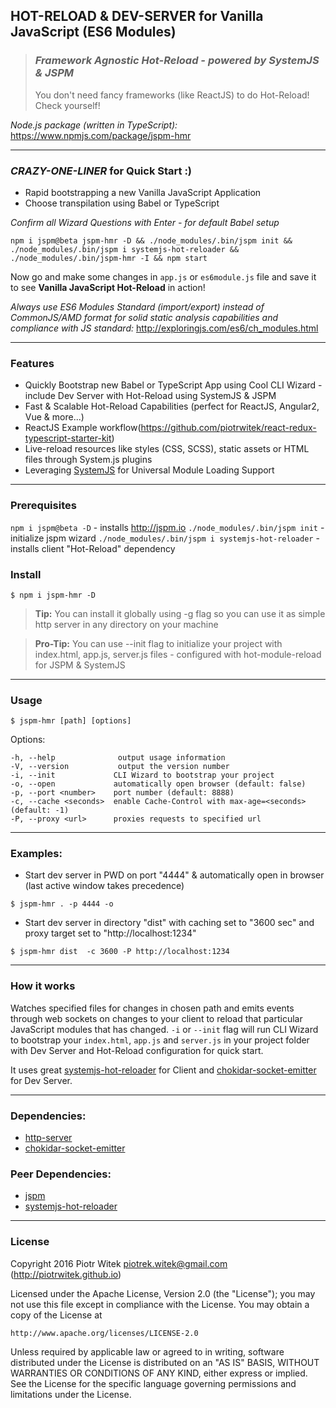 ## HOT-RELOAD & DEV-SERVER for Vanilla JavaScript (ES6 Modules)
> ### _Framework Agnostic Hot-Reload - powered by SystemJS & JSPM_
> You don't need fancy frameworks (like ReactJS) to do Hot-Reload! Check yourself!

_Node.js package (written in TypeScript):_ https://www.npmjs.com/package/jspm-hmr

---

### _CRAZY-ONE-LINER_ for Quick Start :)
- Rapid bootstrapping a new Vanilla JavaScript Application
- Choose transpilation using Babel or TypeScript

_Confirm all Wizard Questions with Enter - for default Babel setup_

```
npm i jspm@beta jspm-hmr -D && ./node_modules/.bin/jspm init && ./node_modules/.bin/jspm i systemjs-hot-reloader && ./node_modules/.bin/jspm-hmr -I && npm start
```

Now go and make some changes in `app.js` or `es6module.js` file and save it to see __Vanilla JavaScript Hot-Reload__ in action!

_Always use ES6 Modules Standard (import/export) instead of CommonJS/AMD format for solid static analysis capabilities and compliance with JS standard:_ http://exploringjs.com/es6/ch_modules.html

---

### Features
- Quickly Bootstrap new Babel or TypeScript App using Cool CLI Wizard - include Dev Server with Hot-Reload using SystemJS & JSPM
- Fast & Scalable Hot-Reload Capabilities (perfect for ReactJS, Angular2, Vue & more...)
- ReactJS Example workflow(https://github.com/piotrwitek/react-redux-typescript-starter-kit)
- Live-reload resources like styles (CSS, SCSS), static assets or HTML files through System.js plugins
- Leveraging [SystemJS](https://github.com/systemjs/systemjs) for Universal Module Loading Support

---

### Prerequisites

`npm i jspm@beta -D` - installs http://jspm.io
`./node_modules/.bin/jspm init` - initialize jspm wizard
`./node_modules/.bin/jspm i systemjs-hot-reloader` - installs client "Hot-Reload" dependency

### Install

```
$ npm i jspm-hmr -D
```

> __Tip:__ You can install it globally using -g flag so you can use it as simple http server in any directory on your machine

> __Pro-Tip:__ You can use --init flag to initialize your project with index.html, app.js, server.js files - configured with hot-module-reload for JSPM & SystemJS

---

### Usage
```
$ jspm-hmr [path] [options]
```
 Options:

    -h, --help              output usage information
    -V, --version           output the version number
    -i, --init             CLI Wizard to bootstrap your project
    -o, --open             automatically open browser (default: false)
    -p, --port <number>    port number (default: 8888)
    -c, --cache <seconds>  enable Cache-Control with max-age=<seconds> (default: -1)
    -P, --proxy <url>      proxies requests to specified url

---

### Examples:

- Start dev server in PWD  on port "4444" & automatically open in browser (last active window takes precedence)
```
$ jspm-hmr . -p 4444 -o
```

- Start dev server in directory "dist"  with caching set to "3600 sec" and proxy target set to "http://localhost:1234"
```
$ jspm-hmr dist  -c 3600 -P http://localhost:1234
```

---

### How it works
Watches specified files for changes in chosen path and emits events through web sockets on changes to your client to reload that particular JavaScript modules that has changed.
`-i` or `--init` flag will run CLI Wizard to bootstrap your `index.html`, `app.js` and `server.js` in your project folder with Dev Server and Hot-Reload configuration for quick start.

It uses great [systemjs-hot-reloader](https://github.com/capaj/systemjs-hot-reloader) for Client and [chokidar-socket-emitter](https://github.com/capaj/chokidar-socket-emitter) for Dev Server.

---

### Dependencies:
- [http-server](https://github.com/indexzero/http-server)
- [chokidar-socket-emitter](https://github.com/capaj/chokidar-socket-emitter)

### Peer Dependencies:
- [jspm](https://github.com/jspm/jspm-cli)
- [systemjs-hot-reloader](https://github.com/capaj/systemjs-hot-reloader)

---

### License

Copyright 2016 Piotr Witek <piotrek.witek@gmail.com> (http://piotrwitek.github.io)

Licensed under the Apache License, Version 2.0 (the "License");
you may not use this file except in compliance with the License.
You may obtain a copy of the License at

    http://www.apache.org/licenses/LICENSE-2.0

Unless required by applicable law or agreed to in writing, software
distributed under the License is distributed on an "AS IS" BASIS,
WITHOUT WARRANTIES OR CONDITIONS OF ANY KIND, either express or implied.
See the License for the specific language governing permissions and
limitations under the License.
